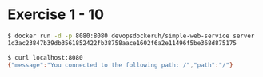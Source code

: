 # Exercise 1 - 10

```bash
$ docker run -d -p 8080:8080 devopsdockeruh/simple-web-service server
1d3ac23847b39db3561852422fb38758aace1602f6a2e11496f5be368d875175
```

```bash
$ curl localhost:8080
{"message":"You connected to the following path: /","path":"/"}
```
